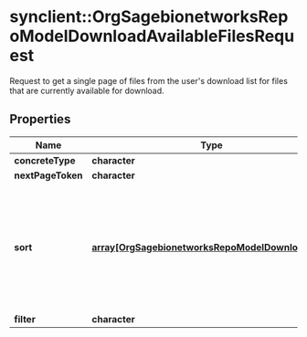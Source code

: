 # synclient::OrgSagebionetworksRepoModelDownloadAvailableFilesRequest

Request to get a single page of files from the user's download list for files that are currently available for download.

## Properties
Name | Type | Description | Notes
------------ | ------------- | ------------- | -------------
**concreteType** | **character** |  | [optional] 
**nextPageToken** | **character** |  | [optional] 
**sort** | [**array[OrgSagebionetworksRepoModelDownloadSort]**](org.sagebionetworks.repo.model.download.Sort.md) | Optional. Defines how the query results should be sorted. If excluded a default sort will be used. | [optional] 
**filter** | **character** |  | [optional] 


